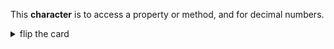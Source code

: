 This **character** is to access a property or method, and for decimal numbers.

<details>
<summary>flip the card</summary>
<br>

# `.`

- _singular_: period, or dot
- _plural_: periods, or dots

```js
'use strict';

let name = 'Timlin';

// access a method
console.log(bigName.toUpperCase());
// access a property
console.log(bigName.length);

// a decimal number
console.log(1.5);
```

</details>
